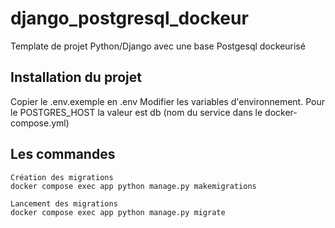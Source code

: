 # django_postgresql_dockeur
Template de projet Python/Django avec une base Postgesql dockeurisé 

## Installation du projet 

Copier le .env.exemple en .env
Modifier les variables d'environnement. Pour le POSTGRES_HOST la valeur est db (nom du service dans le docker-compose.yml)

## Les commandes 

```
Création des migrations
docker compose exec app python manage.py makemigrations

Lancement des migrations
docker compose exec app python manage.py migrate
```
